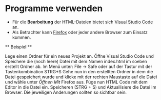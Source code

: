 Programme verwenden
===


* Für die **Bearbeitung** der HTML-Dateien bietet sich [Visual Studio Code](https://code.visualstudio.com/) an.
* Als Betrachter kann [Firefox](https://www.mozilla.org/) oder jeder andere Browser zum Einsatz kommen.

** Beispiel **

Lege einen Ordner für ein neues Projekt an.
Öffne Visual Studio Code und Speichere die (noch leere) Datei mit dem Namen index.html im soeben erstellt Ordner ab.
Im Menü unter: File -> Safe oder auf der Tastur mit der Tastenkombination STRG+S
Gehe nun in den erstellten Ordner in dem die Datei gespeichert wurde und klicke mit der rechten Maustaste auf die Datei und wähle unter *Öffnen Mit* Firefox aus.
Füge nun HTML Code mit dem Editor in die Datei ein. Speicheren (STRG + S) und Aktuallisiere die Datei im Browser. Die jeweiligen Änderungen sollten so sichtbar sein.

